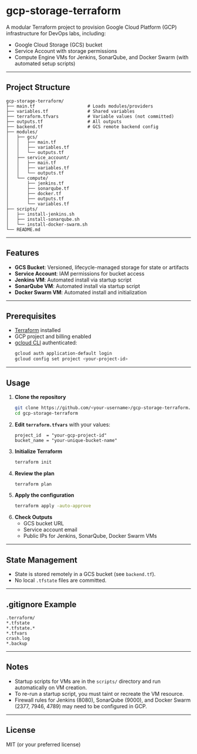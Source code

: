 # gcp-storage-terraform

A modular Terraform project to provision Google Cloud Platform (GCP) infrastructure for DevOps labs, including:
- Google Cloud Storage (GCS) bucket
- Service Account with storage permissions
- Compute Engine VMs for Jenkins, SonarQube, and Docker Swarm (with automated setup scripts)

---

## Project Structure

```
gcp-storage-terraform/
├── main.tf                    # Loads modules/providers
├── variables.tf               # Shared variables
├── terraform.tfvars           # Variable values (not committed)
├── outputs.tf                 # All outputs
├── backend.tf                 # GCS remote backend config
├── modules/
│   ├── gcs/
│   │   ├── main.tf
│   │   ├── variables.tf
│   │   └── outputs.tf
│   ├── service_account/
│   │   ├── main.tf
│   │   ├── variables.tf
│   │   └── outputs.tf
│   └── compute/
│       ├── jenkins.tf
│       ├── sonarqube.tf
│       ├── docker.tf
│       ├── outputs.tf
│       └── variables.tf
├── scripts/
│   ├── install-jenkins.sh
│   ├── install-sonarqube.sh
│   └── install-docker-swarm.sh
└── README.md
```

---

## Features
- **GCS Bucket**: Versioned, lifecycle-managed storage for state or artifacts
- **Service Account**: IAM permissions for bucket access
- **Jenkins VM**: Automated install via startup script
- **SonarQube VM**: Automated install via startup script
- **Docker Swarm VM**: Automated install and initialization

---

## Prerequisites
- [Terraform](https://www.terraform.io/downloads.html) installed
- GCP project and billing enabled
- [gcloud CLI](https://cloud.google.com/sdk/docs/install) authenticated:
  ```sh
  gcloud auth application-default login
  gcloud config set project <your-project-id>
  ```

---

## Usage
1. **Clone the repository**
   ```sh
   git clone https://github.com/<your-username>/gcp-storage-terraform.git
   cd gcp-storage-terraform
   ```
2. **Edit `terraform.tfvars`** with your values:
   ```hcl
   project_id  = "your-gcp-project-id"
   bucket_name = "your-unique-bucket-name"
   ```
3. **Initialize Terraform**
   ```sh
   terraform init
   ```
4. **Review the plan**
   ```sh
   terraform plan
   ```
5. **Apply the configuration**
   ```sh
   terraform apply -auto-approve
   ```
6. **Check Outputs**
   - GCS bucket URL
   - Service account email
   - Public IPs for Jenkins, SonarQube, Docker Swarm VMs

---

## State Management
- State is stored remotely in a GCS bucket (see `backend.tf`).
- No local `.tfstate` files are committed.

---

## .gitignore Example
```
.terraform/
*.tfstate
*.tfstate.*
*.tfvars
crash.log
*.backup
```

---

## Notes
- Startup scripts for VMs are in the `scripts/` directory and run automatically on VM creation.
- To re-run a startup script, you must taint or recreate the VM resource.
- Firewall rules for Jenkins (8080), SonarQube (9000), and Docker Swarm (2377, 7946, 4789) may need to be configured in GCP.

---

## License
MIT (or your preferred license) 